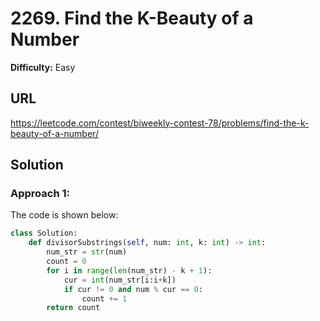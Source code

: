 # 2269. Find the K-Beauty of a Number
**Difficulty:** Easy

## URL

https://leetcode.com/contest/biweekly-contest-78/problems/find-the-k-beauty-of-a-number/

## Solution

### Approach 1:

The code is shown below:

```python
class Solution:
    def divisorSubstrings(self, num: int, k: int) -> int:
        num_str = str(num)
        count = 0
        for i in range(len(num_str) - k + 1):
            cur = int(num_str[i:i+k])
            if cur != 0 and num % cur == 0:
                count += 1
        return count
```

